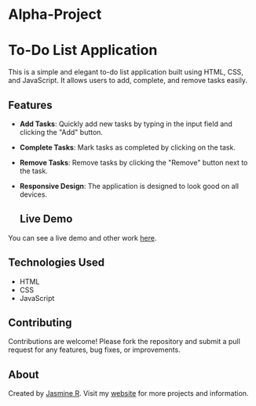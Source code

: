 # Alpha-Project
# To-Do List Application

This is a simple and elegant to-do list application built using HTML, CSS, and JavaScript. It allows users to add, complete, and remove tasks easily.

## Features

- **Add Tasks**: Quickly add new tasks by typing in the input field and clicking the "Add" button.
- **Complete Tasks**: Mark tasks as completed by clicking on the task.
- **Remove Tasks**: Remove tasks by clicking the "Remove" button next to the task.
- **Responsive Design**: The application is designed to look good on all devices.
  
  ## Live Demo
  
You can see a live demo and other work [here](https://yowsapk.com/).

## Technologies Used

- HTML
- CSS
- JavaScript

## Contributing

Contributions are welcome! Please fork the repository and submit a pull request for any features, bug fixes, or improvements.

## About

Created by [Jasmine R](https://yowsapk.com/). Visit my [website](https://yowsapk.com/) for more projects and information.
